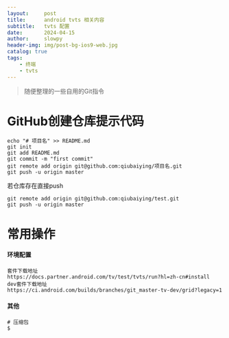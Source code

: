 ```yaml
---
layout:     post
title:      android tvts 相关内容
subtitle:   tvts 配置
date:       2024-04-15
author:     slowpy
header-img: img/post-bg-ios9-web.jpg
catalog: true
tags:
    - 终端
    - tvts
---
```


>随便整理的一些自用的Git指令


# GitHub创建仓库提示代码

	echo "# 项目名" >> README.md
	git init
	git add README.md
	git commit -m "first commit"
	git remote add origin git@github.com:qiubaiying/项目名.git
	git push -u origin master

若仓库存在直接push

	git remote add origin git@github.com:qiubaiying/test.git
	git push -u origin master


# 常用操作

#### 环境配置
	套件下载地址
	https://docs.partner.android.com/tv/test/tvts/run?hl=zh-cn#install
	dev套件下载地址
	https://ci.android.com/builds/branches/git_master-tv-dev/grid?legacy=1
	

	
#### 其他

	# 压缩包
	$ 
